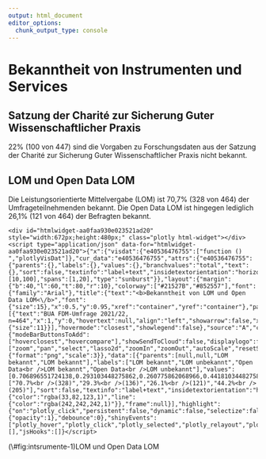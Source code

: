 ```yaml
---
output: html_document
editor_options: 
  chunk_output_type: console
---
```




# Bekanntheit von Instrumenten und Services

## Satzung der Charité zur Sicherung Guter Wissenschaftlicher Praxis




22% (100 von 447) sind die Vorgaben zu Forschungsdaten aus der Satzung der Charité zur Sicherung Guter Wissenschaftlicher Praxis nicht bekannt.

## LOM und Open Data LOM

Die Leistungsorientierte Mittelvergabe (LOM) ist 70,7% (328 von 464) der Umfrageteilnehmenden bekannt. Die Open Data LOM ist hingegen lediglich 26,1% (121 von 464) der Befragten bekannt.

<div class="figure">

```{=html}
<div id="htmlwidget-aa0faa930e023521ad20" style="width:672px;height:480px;" class="plotly html-widget"></div>
<script type="application/json" data-for="htmlwidget-aa0faa930e023521ad20">{"x":{"visdat":{"e40536476755":["function () ","plotlyVisDat"]},"cur_data":"e40536476755","attrs":{"e40536476755":{"parents":{},"labels":{},"values":{},"branchvalues":"total","text":{},"sort":false,"textinfo":"label+text","insidetextorientation":"horizontal","alpha_stroke":1,"sizes":[10,100],"spans":[1,20],"type":"sunburst"}},"layout":{"margin":{"b":40,"l":60,"t":80,"r":10},"colorway":["#21527B","#852557"],"font":{"family":"Arial"},"title":{"text":"<b>Bekanntheit von LOM und Open Data LOM<\/b>","font":{"size":15},"x":0.5,"y":0.95,"xref":"container","yref":"container"},"paper_bgcolor":"#F2F2F2","plot_bgcolor":"#F2F2F2","annotations":[{"text":"BUA FDM-Umfrage 2021/22, n=464","x":1,"y":0,"hovertext":null,"align":"left","showarrow":false,"xref":"paper","yref":"paper","xanchor":"right","yanchor":"auto","xshift":0,"yshift":-35,"font":{"size":11}}],"hovermode":"closest","showlegend":false},"source":"A","config":{"modeBarButtonsToAdd":["hoverclosest","hovercompare"],"showSendToCloud":false,"displaylogo":false,"modeBarButtonsToRemove":["zoom","pan","select","lasso2d","zoomIn","zoomOut","autoScale","resetScale","toggleSpikelines","hoverClosest","hoverCompare"],"toImageButtonOptions":{"format":"png","scale":3}},"data":[{"parents":[null,null,"LOM bekannt","LOM bekannt"],"labels":["LOM bekannt","LOM unbekannt","Open Data<br />LOM bekannt","Open Data<br />LOM unbekannt"],"values":[0.706896551724138,0.293103448275862,0.260775862068966,0.441810344827586],"branchvalues":"total","text":["70.7%<br />(328)","29.3%<br />(136)","26.1%<br />(121)","44.2%<br />(205)"],"sort":false,"textinfo":"label+text","insidetextorientation":"horizontal","type":"sunburst","marker":{"color":"rgba(33,82,123,1)","line":{"color":"rgba(242,242,242,1)"}},"frame":null}],"highlight":{"on":"plotly_click","persistent":false,"dynamic":false,"selectize":false,"opacityDim":0.2,"selected":{"opacity":1},"debounce":0},"shinyEvents":["plotly_hover","plotly_click","plotly_selected","plotly_relayout","plotly_brushed","plotly_brushing","plotly_clickannotation","plotly_doubleclick","plotly_deselect","plotly_afterplot","plotly_sunburstclick"],"base_url":"https://plot.ly"},"evals":[],"jsHooks":[]}</script>
```

<p class="caption">(\#fig:intsrumente-1)LOM und Open Data LOM</p>
</div>

